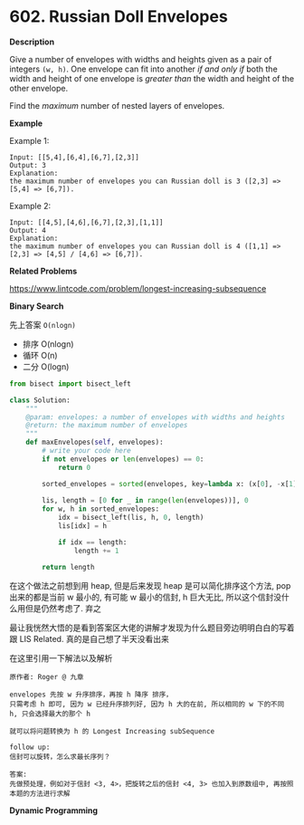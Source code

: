 # 602. Russian Doll Envelopes

**Description**

Give a number of envelopes with widths and heights given as a pair of integers `(w, h)`. One envelope can fit into another *if and only if* both the width and height of one envelope is *greater than* the width and height of the other envelope.

Find the *maximum* number of nested layers of envelopes.

**Example**

Example 1:

```
Input: [[5,4],[6,4],[6,7],[2,3]]
Output: 3
Explanation:
the maximum number of envelopes you can Russian doll is 3 ([2,3] => [5,4] => [6,7]).
```

Example 2:

```
Input: [[4,5],[4,6],[6,7],[2,3],[1,1]]
Output: 4
Explanation: 
the maximum number of envelopes you can Russian doll is 4 ([1,1] => [2,3] => [4,5] / [4,6] => [6,7]).
```

**Related Problems**

https://www.lintcode.com/problem/longest-increasing-subsequence


**Binary Search**

先上答案 `O(nlogn)`

- 排序 O(nlogn)
- 循环 O(n)
- 二分 O(logn)


```python
from bisect import bisect_left

class Solution:
    """
    @param: envelopes: a number of envelopes with widths and heights
    @return: the maximum number of envelopes
    """
    def maxEnvelopes(self, envelopes):
        # write your code here
        if not envelopes or len(envelopes) == 0:
            return 0

        sorted_envelopes = sorted(envelopes, key=lambda x: (x[0], -x[1]))
        
        lis, length = [0 for _ in range(len(envelopes))], 0
        for w, h in sorted_envelopes:
            idx = bisect_left(lis, h, 0, length)
            lis[idx] = h

            if idx == length:
                length += 1

        return length
```

在这个做法之前想到用 heap, 但是后来发现 heap 是可以简化排序这个方法, pop 出来的都是当前 w 最小的, 有可能 w 最小的信封, h 巨大无比, 所以这个信封没什么用但是仍然考虑了. 弃之

最让我恍然大悟的是看到答案区大佬的讲解才发现为什么题目旁边明明白白的写着跟 LIS Related. 真的是自己想了半天没看出来

在这里引用一下解法以及解析

```
原作者: Roger @ 九章

envelopes 先按 w 升序排序，再按 h 降序 排序，
只需考虑 h 即可, 因为 w 已经升序排列好, 因为 h 大的在前, 所以相同的 w 下的不同 h, 只会选择最大的那个 h

就可以将问题转换为 h 的 Longest Increasing subSequence

follow up:
信封可以旋转，怎么求最长序列？

答案:
先做预处理，例如对于信封 <3, 4>，把旋转之后的信封 <4, 3> 也加入到原数组中, 再按照本题的方法进行求解
```


**Dynamic Programming**







